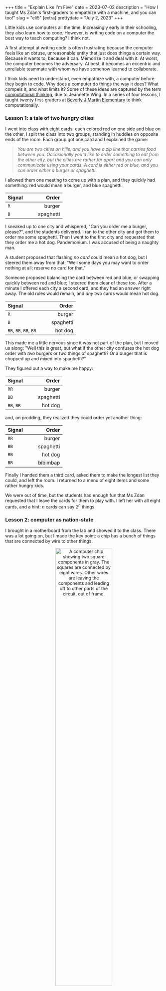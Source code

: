+++
title = "Explain Like I'm Five"
date = 2023-07-02
description = "How I taught Ms Zdan's first-graders to empathize with a machine, and you can too!"
slug = "eli5"
[extra]
prettydate = "July 2, 2023"
+++

Little kids use computers all the time.
Increasingly early in their schooling, they also learn how to code.
However, is writing code on a computer the best way to teach computing? I think not.

A first attempt at writing code is often frustrating because the computer feels like an obtuse, unreasonable entity that just does things a certain way.
Because it wants to; because it can.
Memorize it and deal with it.
At worst, the computer becomes the adversary.
At best, it becomes an eccentric and unreliable teammate with whom we have somehow learned to collaborate.

I think kids need to understand, even empathize with, a computer before they begin to code.
Why does a computer do things the way it does?
What compels it, and what limits it?
Some of these ideas are captured by the term [computational thinking](https://www.cs.cmu.edu/~15110-s13/Wing06-ct.pdf), due to Jeannette Wing.
In a series of four lessons, I taught twenty first-graders at [Beverly J Martin Elementary](https://www.ithacacityschools.org/bjm) to think computationally.



### Lesson 1: a tale of two hungry cities

I went into class with eight cards, each colored red on one
side and blue on the other. I split the class into two groups, standing
in huddles on opposite ends of the room. Each group got one card
and I explained the game:

> _You are two cities on hills, and you have a zip line that carries food
between you. Occasionally you'd like to order something to eat from the
other city, but the cities are rather far apart and you can only
communicate using your cards. A card is either red or blue, and you can
order either a burger or spaghetti._

I allowed them one meeting to come up with a plan, and they quickly had
something: red would mean a burger, and blue spaghetti.

<center>

| Signal | Order |
| :---- | ---: |
| `R` | burger |
| `B` | <span style="color:white">they</span>spaghetti |

</center>

I sneaked up to one city and whispered, "Can you order me a burger,
please?", and the students delivered. I ran to the other city and got
them to order me some spaghetti. Then I went to the
first city and requested that they order me a hot dog.
Pandemonium. I was accused of being a naughty man.

A student proposed that flashing *no card* could mean a hot dog, but I steered
them away from that: "Well some days you may want to order nothing at
all; reserve no card for that."

Someone proposed balancing the card between red and blue, or swapping
quickly between red and blue; I steered them clear of these too. After a
minute I offered each city a second card, and they had an answer right
away. The old rules would remain, and *any* two cards would mean hot
dog.

<center>

| Signal | Order |
| :---- | ---: |
| `R` | burger |
| `B` | <span style="color:white">they</span>spaghetti |
| `RR`, `BB`, `RB`, `BR` | hot dog |

</center>

This made me a little nervous since it was not part of the plan, but I
moved us along: "Well this is great, but what if the other city
confuses the hot dog order with _two_ burgers or _two_ things of spaghetti?
Or a burger that is chopped up and mixed into spaghetti?"

They figured out a way to make me happy:

<center>

| Signal | Order |
| :---- | ---: |
| `RR` | burger |
| `BB` | <span style="color:white">they</span>spaghetti |
| `RB`, `BR` | hot dog |

</center>

and, on prodding, they realized they could order yet another thing:

<center>

| Signal | Order |
| :---- | ---: |
| `RR` | burger |
| `BB` | <span style="color:white">they</span>spaghetti |
| `RB` | hot dog |
| `BR` | bibimbap |

</center>


Finally I handed them a third card, asked them to make the longest list
they could, and left the room. I returned to a menu of eight items and
some rather hungry kids.

We were out of time, but the students had enough fun that Ms Zdan
requested that I leave the cards for them to play with.
I left her with all eight cards, and a hint:
_n_ cards can say _2<sup>n</sup>_ things.


### Lesson 2: computer as nation-state

I brought in a motherboard from the lab and showed it to the class.
There was a lot going on, but I made the key point: a chip has a bunch of things that are connected by wire to other things.

<center>

<img src="https://newscenter.lbl.gov/wp-content/uploads/2021/12/microelectronic-raigvi-shutterstock_1568488030-1200x800-1.jpg"
alt= "A computer chip showing two square components in gray. The squares are connected by eight wires. Other wires are leaving the components and leading off to other parts of the circuit, out of frame." width="60%" title="Image from raigvi/Shutterstock">

</center>

As in the image above, I pointed out two large components that were connected directly using wire (in the image, look for the gray squares, and notice that they are connected directly by four pairs of wire).
These components were like our cities on hills, and the wires like our cards.
Power flowing through a wire? That's a blue card.
No power? That's a red card.
A computer chip has way more than two components, and those components need to talk each other all the time.
All of the confusion that my students faced with the card game was also the computer's confusion,
and all their limitations also applied to the computer.

The kids were especially excited to see that the motherboard had a little fan, and this led to a discussion about how running electricity through a computer chip causes it to heat up.
My students were young enough to have never actually handled incandescent lightbulbs, so that example fell flat on its face.
However, they had almost all used their parents' phones and tablets for hours in a row and knew that those got hot.
I explained that we _could_ use less power to keep the temperature down, but that would make it harder to tell whether a wire was sending power or not.
The kids made a neat connection to the cities-on-hills game: this was like ordering food on a really foggy day, when it was hard for the other city to see the color of the card.

An aside that I did not bring up with the kids:
in the card game, we reserved the _no card_ signal for _no order_.
This is not actually available to a computer, since even the silence of a wire has a semantic meaning.
To get around this, a computer uses a special signal to mean _no signal_.

### Lesson 3: how a computer stores a number

Ms Zdan reported that the students had taken to playing the card game in their free time.
By the time I arrived for the third lesson, they were absolute pros at ordering food by zip line.
They had figured out that they could use four cards to say sixteen things, and had begun to write down their "codes" on little cheatsheets.

I made the point that all of this was only working because everyone had the same cheatsheets:
if I slipped a wonky cheatsheet into the mix, the whole system would break down.
We said, together, the biggest word of the day: _protocol_.
They had arrived at a protocol for ordering food, just as computers have protocols for
their electrical signals.

We went back to two cards and four items, and I explained that the real challenge was not making a long list, but making a long list that was still short enough to later pick out a unique item.
Indeed, they could make a list of _any_ four things and use two cards to pick out the right one.
For instance, they could use two cards to control their teacher around the room:

<center>

| Signal | Order |
| :---- | ---: |
| `RR` | Anshuman walks to the right |
| `BB` | Anshuman walks to the left |
| `RB` | Anshuman walks towards you |
| `BR` | <span style="color:white">they</span>Anshuman walks away from you |

</center>

and of course we spent a good five minutes having me bumble around the room like a robot.

I explained that a computer does the same thing, but with numbers.
We made a list of the kids' favorite numbers, and gave them card-based signals:


<center>

| Signal | Number |
| :---- | ----: |
| `RR` | a thousand! |
| `RB` | <span style="color:white">they</span>a thousand and one! |
| `BR` | a million! |
| `BB` | a quintajillion! |

</center>

Fun fact: little kids love big numbers.

We took a minute to write `0` on every card's red side and `1` on every card's blue side, and then I told them what a computer's favorite eight numbers are: `0`, `1`, `2`, `3`, `4`, `5`, `6`, and `7`.
Rather boring in comparison, yes, but could we signal them? Yes we could:

<center>

| Signal <br> (color) | Signal <br> (binary) <span style="color:white">they</span>| Number <br> (computer) |
| :--- | :--- | --: |
| `RRR`<span style="color:white">theythey</span> | `000` | `0` |
| `RRB` | `001` | `1` |
| `RBR` | `010` | `2` |
| `RBB` | `011` | `3` |
| `BRR` | `100` | `4` |
| `BRB` | `101` | `5` |
| `BBR` | `110` | `6` |
| `BBB` | `111` | `7` |

</center>

We wrote this down on our little protocol cheatsheets and called it a day.


### Lesson 4: counting too far

We started the day with a little arithmetic. How do we add 6 and 3?
My students were early enough in their education that they did this exactly the way I wanted them to:

> _We put up six fingers and say out loud, "one, two, three". As we say each number, we put up an additional finger. Then we stop and think. How many fingers do we have up? Nine!_

I then asked them to add 6 and 5.
They started off strong, but then, at ten, ran out of fingers.
Some of them counted a toe, but most just contented themselves with calling me a naughty man again.
I explained that a computer sometimes has a similar problem: it wants to keep going but it runs out of ways of holding on to information, just like running out of fingers to count or cards to signal with.

I requested a volunteer, and they and I stood up front facing the class.
We were on a number line, both currently at 0.
They were a person, and I was a computer.

<center>

| 0 | 1 | 2 | 3 | 4 | 5 | 6 | 7 | 8 | 9 |
| :--: | :--: | :--: | :--: | :--: | :--: | :--: | :--: | :---: | :---: |
| them | <span style="color:white">they</span> | <span style="color:white">they</span> | <span style="color:white">they</span> | <span style="color:white">they</span> | <span style="color:white">they</span> | <span style="color:white">they</span> | <span style="color:white">they</span> | <span style="color:white">they</span> | <span style="color:white">they</span> |
| me | | | | | | | | | |

</center>

"One more!" I said, and we both hopped over to stand on 1.

<center>

| 0 | 1 | 2 | 3 | 4 | 5 | 6 | 7 | 8 | 9 |
| :--: | :--: | :--: | :--: | :--: | :--: | :--: | :--: | :---: | :---: |
| <span style="color:white">they</span> | them | <span style="color:white">they</span> | <span style="color:white">they</span> | <span style="color:white">they</span> | <span style="color:white">they</span> | <span style="color:white">they</span> | <span style="color:white">they</span> | <span style="color:white">they</span> | <span style="color:white">they</span> |
| | me | | | | | | | | |

</center>

The class took over. One more! One more! We eventually landed at:

<center>

| 0 | 1 | 2 | 3 | 4 | 5 | 6 | 7 | 8 | 9 |
| :--: | :--: | :--: | :--: | :--: | :--: | :--: | :--: | :---: | :---: |
| <span style="color:white">they</span> | <span style="color:white">they</span> | <span style="color:white">they</span> | <span style="color:white">they</span> | <span style="color:white">they</span> | <span style="color:white">they</span> |  <span style="color:white">they</span> | them |<span style="color:white">they</span> | <span style="color:white">they</span> |
| | | | | | | | me | | |

</center>

One more! I ran to the other end of the number line and stood on 0, while my volunteer jumped to eight:

<center>

| 0 | 1 | 2 | 3 | 4 | 5 | 6 | 7 | 8 | 9 |
| :--: | :--: | :--: | :--: | :--: | :--: | :--: | :--: | :---: | :---: |
| <span style="color:white">they</span> | <span style="color:white">they</span> | <span style="color:white">they</span> | <span style="color:white">they</span> | <span style="color:white">they</span> | <span style="color:white">they</span> |  <span style="color:white">they</span> | <span style="color:white">they</span> | them | <span style="color:white">they</span> |
| me | | | | | | | | | |

</center>

There was a little riot. Once we had settled down, I asked them to look at their cheat sheets from the previous time:

<center>

| Signal <br> (color) | Signal <br> (binary) <span style="color:white">they</span>| Number <br> (computer) |
| :--- | :--- | --: |
| `RRR`<span style="color:white">theythey</span> | `000` | `0` |
| `RRB` | `001` | `1` |
| `RBR` | `010` | `2` |
| `RBB` | `011` | `3` |
| `BRR` | `100` | `4` |
| `BRB` | `101` | `5` |
| `BBR` | `110` | `6` |
| `BBB` | `111` | `7` |

</center>

What was a poor computer to do? I had simply run out of unique signals after 7, and I wanted to do something reasonable, so I had wrapped around to 0.

I explained that a computer does the same thing, and that it is called _overflow_.
By and large, the largest number that a computer can express, plus one, is the smallest number it can express.

So what's the big deal?

Well, let's say we're in a car with our mom.
The speedometer says we're doing seven miles per hour, and, yup, we are.
Then mom hits the gas a hair and the speedometer says we're doing zero.
Actually, we're doing eight.
Hmm, there's a bunch of stuff that we're allowed to do at zero miles an hour:
we're allowed to unbuckle our seatbelts, open the door, step out for ice-cream.
Doing this at eight miles per hour is a bad idea, and we know it.

With this (and an impromptu group hug), we wrapped up.
I like to think that my students left with a little more empathy for the computer, and all the little hoops it needs to jump through while it does our bidding.


### Further reading for the precocious student (or teacher)

I designed the lesson plan above with some care, trying to tell no untruths and yet not to overwhelm.
No doubt there will be further questions.
I'll answer some of them here.


1. _What about negative numbers?_

    In the example I just used positive numbers, so I was able to use my three digits to count from 0 to 7.
    When we know we'll need negative numbers, the standard practice is to use the same signals to instead mean:

<center>

| Signal <br> (color) | Signal <br> (binary) <span style="color:white">they</span>| Number <br> (computer) |
| :--- | :--- | --: |
| `RRR`<span style="color:white">theythey</span> | `000` | `-4` |
| `RRB` | `001` | `-3` |
| `RBR` | `010` | `-2` |
| `RBB` | `011` | `-1` |
| `BRR` | `100` | `0` |
| `BRB` | `101` | `1` |
| `BBR` | `110` | `2` |
| `BBB` | `111` | `3` |

</center>

2. _Whoa, but then how does a computer know if 000 means `-4` or `0`?_

    Remember how we arrived at the matter of a protocol?
    You could use an additional "tag" digit to say whether you were using the purely-positive protocol (ranging from `0` to `7`)
    or this new fancy protocol that supports negative and positive numbers (ranging from `-4` to `3`).
    For example, let's say 0 as the first digit means "purely-positive" and 1 means "negative and positive".
    Then we could say <span style="color:red">0</span>000 for `0`, <span style="color:red">1</span>000 for `-4`, and so on.


3. _I'm pretty sure my computer can count way past seven. What's up with that?_

    In the example, a computer has three digits and each digit can be either 0 or 1, and so it can say 2<sup>3</sup> = 8 things.
    A modern computer actually has 64 digits, and so it can say 2<sup>64</sup> things.
    That's 1.84 x 10<sup>19</sup>: more than there are grains of sand on Earth.

    A computer cannot just dedicate all its signals to numbers, however.
    For instance, it needs a unique signal for each mathematical symbol, each mark of punctuation, each letter of the Roman alphabet, each letter of _every other_ human script, for each emoji, and so on.
    To keep track of whether to interpret a signal as a number or something else, it again uses the
    "tag digits" trick we saw above.

    In any case, the largest number my machine will (easily) let me count to is 4611686018427387903.
    There are ways to count higher still, but that requires more fancy footwork.




3. _Is this overflow business real? What do we do about it?_

    Oh it's real.
    Consider the following code.
    My questions start with `#` and end with `;;`.  The computer's answers start with `- : int =`.

      ```
      # max_int;;
      - : int = 4611686018427387903
      # 4611686018427387903 + 1;;
      - : int = -4611686018427387904
      # min_int;;
      - : int = -4611686018427387904
      ```
    First I asked my machine to please tell me the biggest number it can handle.
    Then I added one to it.
    The answer was a rather small number; note that we've gone deeply negative.
    In fact, it was the smallest number my machine can handle.

    We have clever ways of checking for overflow, but here's the thing:
    addition accompanied by a check for overflow is meaningfully more expensive than a plain addition.
    We want to run these special checks judiciously.
    As an analogy, consider a person who gives their car a 75-minute inspection every morning before driving ten minutes to work.
    They'll be safe, but they'll also be late.
    Checking the car before each big family road trip is probably enough.

    Yet another instance where the computer must tread a tightrope!

    Sometimes, after analyzing a piece of code carefully, we're pretty sure that overflow _cannot possibly_ occur in that code, so we allow ourselves to skip the expensive checks.
    However, this analysis is tricky and we had better make sure we get them right.
    In 2021 I helped show that Dijkstra's algorithm, a classic algorithm that has been taught and used for over 60 years, can overflow in a way that was not previously known.
    I'll let you read all about that [here](https://link.springer.com/chapter/10.1007/978-3-030-81688-9_37).



### Acknowledgments

An enormous thank you to Ms Zdan, her teaching aide Ms Jenn, and her delightful students.
My time at Beverly J Martin Elementary School was facilitated by Cornell
University's [<span style="font-variant: small-caps">grasshopr</span>](https://sites.google.com/view/grasshopratcornell/home) program, a volunteer organization
that pairs graduate students with K-12 teachers so we can share our
research with curious students. This is hard, important, rewarding work,
and you are superstars for making it happen every year.
